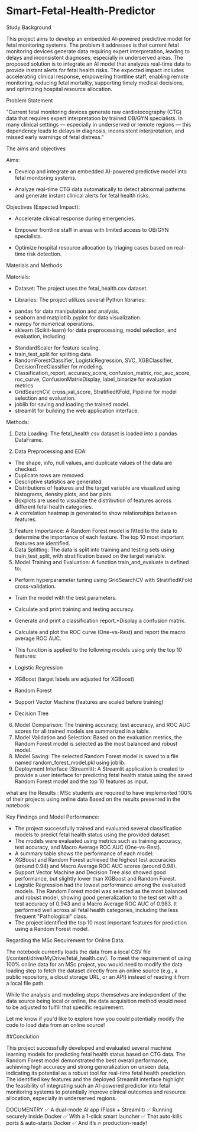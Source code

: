 # Smart-Fetal-Health-Predictor

Study Background

This project aims to develop an embedded AI-powered predictive model for fetal monitoring systems. The problem it addresses is that current fetal monitoring devices generate data requiring expert interpretation, leading to delays and inconsistent diagnoses, especially in underserved areas. The proposed solution is to integrate an AI model that analyzes real-time data to provide instant alerts for fetal health risks. The expected impact includes accelerating clinical response, empowering frontline staff, enabling remote monitoring, reducing fetal mortality, supporting timely medical decisions, and optimizing hospital resource allocation.


Problem Statement

"Current fetal monitoring devices generate raw cardiotocography (CTG) data that requires expert interpretation by trained OB/GYN specialists. In many clinical settings — especially in underserved or remote regions — this dependency leads to delays in diagnosis, inconsistent interpretation, and missed early warnings of fetal distress."


The aims and objectives

Aims:

* Develop and integrate an embedded AI-powered predictive model into fetal monitoring systems.

* Analyze real-time CTG data automatically to detect abnormal patterns and generate instant clinical alerts for fetal health risks.

Objectives (Expected Impact):

* Accelerate clinical response during emergencies.

* Empower frontline staff in areas with limited access to OB/GYN specialists.

* Optimize hospital resource allocation by triaging cases based on real-time risk detection.

Materials and Methods

Materials:

 * Dataset: The project uses the fetal_health.csv dataset.

 * Libraries: The project utilizes several Python libraries:
  - pandas for data manipulation and analysis.
  - seaborn and matplotlib.pyplot for data visualization.
  - numpy for numerical operations.
  - sklearn (Scikit-learn) for data preprocessing, model selection, and evaluation, including:
  * StandardScaler for feature scaling.
  * train_test_split for splitting data.
  * RandomForestClassifier,     LogisticRegression, SVC, XGBClassifier, DecisionTreeClassifier for modeling.
  * Classification_report, accuracy_score, confusion_matrix, roc_auc_score, roc_curve, ConfusionMatrixDisplay, label_binarize for evaluation metrics.
  * GridSearchCV, cross_val_score, StratifiedKFold, Pipeline for model selection and evaluation.
* joblib for saving and loading the trained model.
* streamlit for building the web application interface.

Methods:

1. Data Loading: The fetal_health.csv dataset is loaded into a pandas DataFrame.

2. Data Preprocessing and EDA:

* The shape, info, null values, and duplicate values of the data are checked.
* Duplicate rows are removed.
* Descriptive statistics are generated.
* Distributions of features and the target variable are visualized using histograms, density plots, and bar plots.
* Boxplots are used to visualize the distribution of features across different fetal health categories.
* A correlation heatmap is generated to show relationships between features.
3. Feature Importance: A Random Forest model is fitted to the data to determine the importance of each feature. The top 10 most important features are identified.
4. Data Splitting: The data is split into training and testing sets using train_test_split, with stratification based on the target variable.
5. Model Training and Evaluation: A function train_and_evaluate is defined to:
* Perform hyperparameter tuning using GridSearchCV with StratifiedKFold cross-validation.
* Train the model with the best parameters.
* Calculate and print training and testing accuracy.
* Generate and print a classification report.*Display a confusion matrix.
* Calculate and plot the ROC curve (One-vs-Rest) and report the macro average ROC AUC.
* This function is applied to the following models using only the top 10 features:

 * Logistic Regression
 * XGBoost (target labels are adjusted for XGBoost)
 * Random Forest
 * Support Vector Machine (features are scaled before training)
 * Decision Tree

6. Model Comparison: The training accuracy, test accuracy, and ROC AUC scores for all trained models are summarized in a table.
7. Model Validation and Selection: Based on the evaluation metrics, the Random Forest model is selected as the most balanced and robust model.
8. Model Saving: The selected Random Forest model is saved to a file named random_forest_model.pkl using joblib.
9. Deployment Interface (Streamlit): A Streamlit application is created to provide a user interface for predicting fetal health status using the saved Random Forest model and the top 10 features as input.

what are the Results : MSc students are required to have implemented 100% of their projects using online data
Based on the results presented in the notebook:

Key Findings and Model Performance:

* The project successfully trained and evaluated several classification models to predict fetal health status using the provided dataset.
* The models were evaluated using metrics such as training accuracy, test accuracy, and Macro Average ROC AUC (One-vs-Rest).
* A summary table shows the performance of each model:
 * XGBoost and Random Forest achieved the highest test accuracies (around 0.94) and Macro Average ROC AUC scores (around 0.98).
 * Support Vector Machine and Decision Tree also showed good performance, but slightly lower than XGBoost and Random Forest.
 * Logistic Regression had the lowest performance among the evaluated models.
The Random Forest model was selected as the most balanced and robust model, showing good generalization to the test set with a test accuracy of 0.943 and a Macro Average ROC AUC of 0.983. It performed well across all fetal health categories, including the less frequent "Pathological" class.
 * The project identified the top 10 most important features for prediction using a Random Forest model.

Regarding the MSc Requirement for Online Data:

The notebook currently loads the data from a local CSV file (/content/drive/MyDrive/fetal_health.csv). To meet the requirement of using 100% online data for an MSc project, you would need to modify the data loading step to fetch the dataset directly from an online source (e.g., a public repository, a cloud storage URL, or an API) instead of reading it from a local file path.

While the analysis and modeling steps themselves are independent of the data source being local or online, the data acquisition method would need to be adjusted to fulfill that specific requirement.

Let me know if you'd like to explore how you could potentially modify the code to load data from an online source!


##Conclution

This project successfully developed and evaluated several machine learning models for predicting fetal health status based on CTG data. The Random Forest model demonstrated the best overall performance, achieving high accuracy and strong generalization on unseen data, indicating its potential as a robust tool for real-time fetal health prediction. The identified key features and the deployed Streamlit interface highlight the feasibility of integrating such an AI-powered predictor into fetal monitoring systems to potentially improve clinical outcomes and resource allocation, especially in underserved regions.


DOCUMENTRY
✅ A dual-mode AI app (Flask + Streamlit)
✅ Running securely inside Docker
✅ With a 1-click smart launcher
✅ That auto-kills ports & auto-starts Docker
✅ And it’s 🔥 production-ready!



